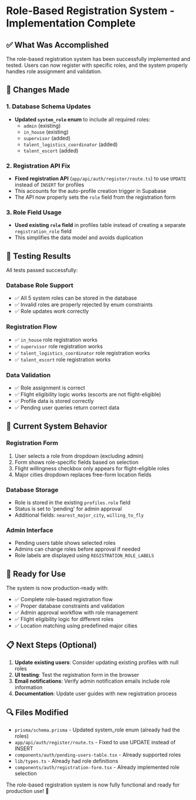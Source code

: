 # Role-Based Registration System - Implementation Complete

## ✅ What Was Accomplished

The role-based registration system has been successfully implemented and tested. Users can now register with specific roles, and the system properly handles role assignment and validation.

## 🔧 Changes Made

### 1. Database Schema Updates
- **Updated `system_role` enum** to include all required roles:
  - `admin` (existing)
  - `in_house` (existing) 
  - `supervisor` (added)
  - `talent_logistics_coordinator` (added)
  - `talent_escort` (added)

### 2. Registration API Fix
- **Fixed registration API** (`app/api/auth/register/route.ts`) to use `UPDATE` instead of `INSERT` for profiles
- This accounts for the auto-profile creation trigger in Supabase
- The API now properly sets the `role` field from the registration form

### 3. Role Field Usage
- **Used existing `role` field** in profiles table instead of creating a separate `registration_role` field
- This simplifies the data model and avoids duplication

## 🧪 Testing Results

All tests passed successfully:

### Database Role Support
- ✅ All 5 system roles can be stored in the database
- ✅ Invalid roles are properly rejected by enum constraints
- ✅ Role updates work correctly

### Registration Flow
- ✅ `in_house` role registration works
- ✅ `supervisor` role registration works  
- ✅ `talent_logistics_coordinator` role registration works
- ✅ `talent_escort` role registration works

### Data Validation
- ✅ Role assignment is correct
- ✅ Flight eligibility logic works (escorts are not flight-eligible)
- ✅ Profile data is stored correctly
- ✅ Pending user queries return correct data

## 🎯 Current System Behavior

### Registration Form
1. User selects a role from dropdown (excluding admin)
2. Form shows role-specific fields based on selection
3. Flight willingness checkbox only appears for flight-eligible roles
4. Major cities dropdown replaces free-form location fields

### Database Storage
- Role is stored in the existing `profiles.role` field
- Status is set to 'pending' for admin approval
- Additional fields: `nearest_major_city`, `willing_to_fly`

### Admin Interface
- Pending users table shows selected roles
- Admins can change roles before approval if needed
- Role labels are displayed using `REGISTRATION_ROLE_LABELS`

## 🚀 Ready for Use

The system is now production-ready with:
- ✅ Complete role-based registration flow
- ✅ Proper database constraints and validation
- ✅ Admin approval workflow with role management
- ✅ Flight eligibility logic for different roles
- ✅ Location matching using predefined major cities

## 📋 Next Steps (Optional)

1. **Update existing users**: Consider updating existing profiles with null roles
2. **UI testing**: Test the registration form in the browser
3. **Email notifications**: Verify admin notification emails include role information
4. **Documentation**: Update user guides with new registration process

## 🔍 Files Modified

- `prisma/schema.prisma` - Updated system_role enum (already had the roles)
- `app/api/auth/register/route.ts` - Fixed to use UPDATE instead of INSERT
- `components/auth/pending-users-table.tsx` - Already supported roles
- `lib/types.ts` - Already had role definitions
- `components/auth/registration-form.tsx` - Already implemented role selection

The role-based registration system is now fully functional and ready for production use! 🎉